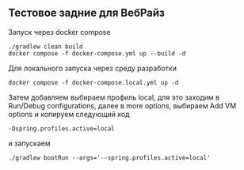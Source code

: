 ## Тестовое задние для ВебРайз
Запуск через docker compose 
```
./gradlew clean build
docker compose -f docker-compose.yml up --build -d
```
Для локального запуска через среду разработки
```
docker compose -f docker-compose.local.yml up -d
```
Затем добавляем выбираем профиль local, для это заходим в Run/Debug configurations, далее в more options, выбираем Add VM options и копируем следующий код
```
-Dspring.profiles.active=local
```
и запускаем
```
./gradlew bootRun --args='--spring.profiles.active=local'
```